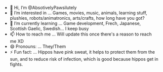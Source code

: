 - 👋 Hi, I’m @AbsotivelyPawsilutely
- 👀 I’m interested in ... Games, movies, music, animals, learning stuff, plushies, robots/animatronics, arts/crafts, how long have you got?
- 🌱 I’m currently learning ... Game development, Frech, Japanese, Scottish Gaelic, Swedish... I keep busy
- 📫 How to reach me ... Will update this once there's a reason to reach me XD
- 😄 Pronouns: ... They/Them
- ⚡ Fun fact: ... Hippos have pink sweat, it helps to protect them from the sun, and to reduce risk of infection, which is good because hippos get in fights.

<!---
AbsotivelyPawsilutely/AbsotivelyPawsilutely is a ✨ special ✨ repository because its `README.md` (this file) appears on your GitHub profile.
You can click the Preview link to take a look at your changes.
--->
